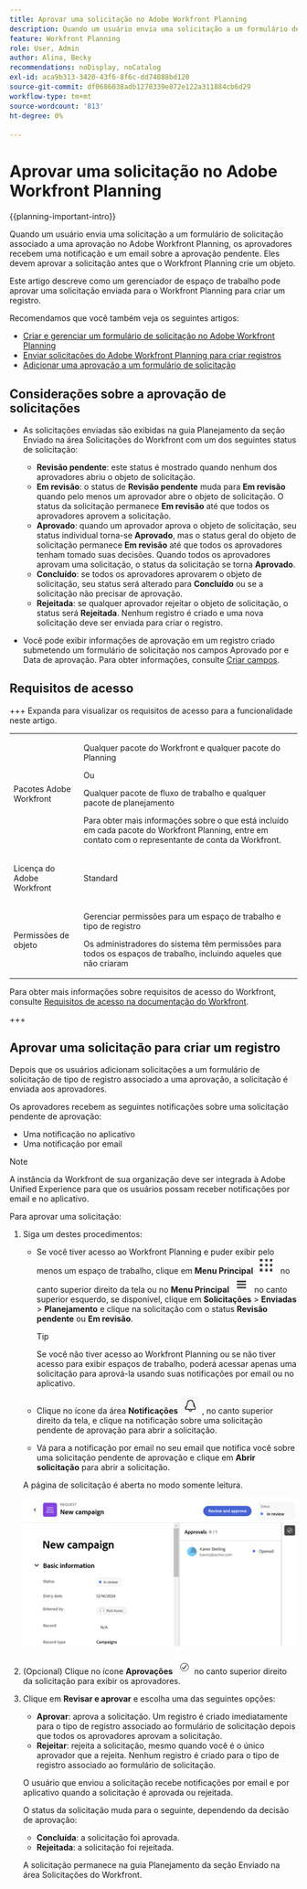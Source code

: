 ```yaml
---
title: Aprovar uma solicitação no Adobe Workfront Planning
description: Quando um usuário envia uma solicitação a um formulário de solicitação associado a uma aprovação no Adobe Workfront Planning, os aprovadores recebem uma notificação e um email sobre a aprovação pendente. Eles devem aprovar a solicitação antes que o Workfront Planning crie um objeto.
feature: Workfront Planning
role: User, Admin
author: Alina, Becky
recommendations: noDisplay, noCatalog
exl-id: aca9b313-3420-43f6-8f6c-dd74888bd120
source-git-commit: df0686038adb1278339e872e122a311884cb6d29
workflow-type: tm+mt
source-wordcount: '813'
ht-degree: 0%

---
```


# Aprovar uma solicitação no Adobe Workfront Planning

<!--take Preview and Production references at Production time-->

<!-- do you need to add that only workspace owners can view the Submitted/ Planning tab?? - asking team in slack-->

<!--<span class="preview">The highlighted information on this page refers to functionality not yet generally available. It is available only in the Preview environment for all customers. After the monthly releases to Production, the same features are also available in the Production environment for customers who enabled fast releases. </span>   

<span class="preview">For information about fast releases, see [Enable or disable fast releases for your organization](/help/quicksilver/administration-and-setup/set-up-workfront/configure-system-defaults/enable-fast-release-process.md). </span>-->

{{planning-important-intro}}

Quando um usuário envia uma solicitação a um formulário de solicitação associado a uma aprovação no Adobe Workfront Planning, os aprovadores recebem uma notificação e um email sobre a aprovação pendente. Eles devem aprovar a solicitação antes que o Workfront Planning crie um objeto.

Este artigo descreve como um gerenciador de espaço de trabalho pode aprovar uma solicitação enviada para o Workfront Planning para criar um registro.

Recomendamos que você também veja os seguintes artigos:

* [Criar e gerenciar um formulário de solicitação no Adobe Workfront Planning](/help/quicksilver/planning/requests/create-request-form.md)
* [Enviar solicitações do Adobe Workfront Planning para criar registros](/help/quicksilver/planning/requests/submit-requests.md)
* [Adicionar uma aprovação a um formulário de solicitação](/help/quicksilver/planning/requests/add-approval-to-request-form.md)

## Considerações sobre a aprovação de solicitações

* As solicitações enviadas são exibidas na guia Planejamento da seção Enviado na área Solicitações do Workfront com um dos seguintes status de solicitação:

   * **Revisão pendente**: este status é mostrado quando nenhum dos aprovadores abriu o objeto de solicitação.
   * **Em revisão**: o status de **Revisão pendente** muda para **Em revisão** quando pelo menos um aprovador abre o objeto de solicitação. O status da solicitação permanece **Em revisão** até que todos os aprovadores aprovem a solicitação.
   * **Aprovado**: quando um aprovador aprova o objeto de solicitação, seu status individual torna-se **Aprovado**, mas o status geral do objeto de solicitação permanece **Em revisão** até que todos os aprovadores tenham tomado suas decisões. Quando todos os aprovadores aprovam uma solicitação, o status da solicitação se torna **Aprovado**.
   * **Concluído**: se todos os aprovadores aprovarem o objeto de solicitação, seu status será alterado para **Concluído** ou se a solicitação não precisar de aprovação.
   * **Rejeitada**: se qualquer aprovador rejeitar o objeto de solicitação, o status será **Rejeitada**. Nenhum registro é criado e uma nova solicitação deve ser enviada para criar o registro.

* Você pode exibir informações de aprovação em um registro criado submetendo um formulário de solicitação nos campos Aprovado por e Data de aprovação. Para obter informações, consulte [Criar campos](/help/quicksilver/planning/fields/create-fields.md).

## Requisitos de acesso

+++ Expanda para visualizar os requisitos de acesso para a funcionalidade neste artigo. 

<table style="table-layout:auto"> 
<col> 
</col> 
<col> 
</col> 
<tbody> 
<tr> 
   <td role="rowheader"><p>Pacotes Adobe Workfront</p></td> 
   <td> 
<p>Qualquer pacote do Workfront e qualquer pacote do Planning</p>
Ou
<p>Qualquer pacote de fluxo de trabalho e qualquer pacote de planejamento</p>
<p>Para obter mais informações sobre o que está incluído em cada pacote do Workfront Planning, entre em contato com o representante de conta da Workfront.</p>
   </td> </tr>

</tr> 
  <tr> 
   <td role="rowheader"><p>Licença do Adobe Workfront</p></td> 
   <td><p>Standard</p> 
  </td> 
  </tr> 
  <tr> 
   <td role="rowheader"><p>Permissões de objeto</p></td> 
   <td>   <p>Gerenciar permissões para um espaço de trabalho e tipo de registro</a> </p>  
   <p>Os administradores do sistema têm permissões para todos os espaços de trabalho, incluindo aqueles que não criaram</p>  </td> 
  </tr>  
</tbody> 
</table>

Para obter mais informações sobre requisitos de acesso do Workfront, consulte [Requisitos de acesso na documentação do Workfront](/help/quicksilver/administration-and-setup/add-users/access-levels-and-object-permissions/access-level-requirements-in-documentation.md).

+++

## Aprovar uma solicitação para criar um registro

Depois que os usuários adicionam solicitações a um formulário de solicitação de tipo de registro associado a uma aprovação, a solicitação é enviada aos aprovadores.

Os aprovadores recebem as seguintes notificações sobre uma solicitação pendente de aprovação:

* Uma notificação no aplicativo
* Uma notificação por email

>[!NOTE]
>
>A instância da Workfront de sua organização deve ser integrada à Adobe Unified Experience para que os usuários possam receber notificações por email e no aplicativo.

Para aprovar uma solicitação:

1. Siga um destes procedimentos:

   * Se você tiver acesso ao Workfront Planning e puder exibir pelo menos um espaço de trabalho, clique em **Menu Principal** ![Menu principal Pontos](assets/dots-menu.png) no canto superior direito da tela ou no **Menu Principal** ![Menu principal Linhas](assets/lines-menu.png) no canto superior esquerdo, se disponível, clique em **Solicitações** > **Enviadas** > **Planejamento** e clique na solicitação com o status **Revisão pendente** ou **Em revisão**.

     >[!TIP]
     >
     >Se você não tiver acesso ao Workfront Planning ou se não tiver acesso para exibir espaços de trabalho, poderá acessar apenas uma solicitação para aprová-la usando suas notificações por email ou no aplicativo.

   * Clique no ícone da área **Notificações** ![Ícone da área Notificações no Unified Shell](assets/notifications-area-icon-unified-shell.png), no canto superior direito da tela, e clique na notificação sobre uma solicitação pendente de aprovação para abrir a solicitação.
   * Vá para a notificação por email no seu email que notifica você sobre uma solicitação pendente de aprovação e clique em **Abrir solicitação** para abrir a solicitação. <!--add the name of the button here, from the email-->

   A página de solicitação é aberta no modo somente leitura.

   ![Página de solicitação somente leitura no status de revisão](assets/read-only-reqeust-page-in-review-status.png)

1. (Opcional) Clique no ícone **Aprovações** ![Ícone Aprovações](assets/approvals-icon.png) no canto superior direito da solicitação para exibir os aprovadores.
1. Clique em **Revisar e aprovar** e escolha uma das seguintes opções:

   * **Aprovar**: aprova a solicitação. Um registro é criado imediatamente para o tipo de registro associado ao formulário de solicitação depois que todos os aprovadores aprovam a solicitação.
   * **Rejeitar**: rejeita a solicitação, mesmo quando você é o único aprovador que a rejeita. Nenhum registro é criado para o tipo de registro associado ao formulário de solicitação.

   O usuário que enviou a solicitação recebe notificações por email e por aplicativo quando a solicitação é aprovada ou rejeitada.

   O status da solicitação muda para o seguinte, dependendo da decisão de aprovação:

   * **Concluída**: a solicitação foi aprovada.
   * **Rejeitada**: a solicitação foi rejeitada.

   A solicitação permanece na guia Planejamento da seção Enviado na área Solicitações do Workfront.

